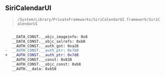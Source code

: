 ## SiriCalendarUI

> `/System/Library/PrivateFrameworks/SiriCalendarUI.framework/SiriCalendarUI`

```diff

   __DATA_CONST.__objc_imageinfo: 0x8
   __DATA_CONST.__objc_selrefs: 0xb0
   __AUTH_CONST.__auth_got: 0xa28
-  __AUTH_CONST.__auth_ptr: 0x7b0
+  __AUTH_CONST.__auth_ptr: 0x7d8
   __AUTH_CONST.__const: 0x838
   __AUTH_CONST.__objc_const: 0xb8
   __AUTH.__data: 0xb58

```

